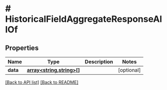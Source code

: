 # # HistoricalFieldAggregateResponseAllOf

## Properties

Name | Type | Description | Notes
------------ | ------------- | ------------- | -------------
**data** | [**array<string,string>[]**](array.md) |  | [optional]

[[Back to API list]](../../README.md#endpoints) [[Back to README]](../../README.md)
